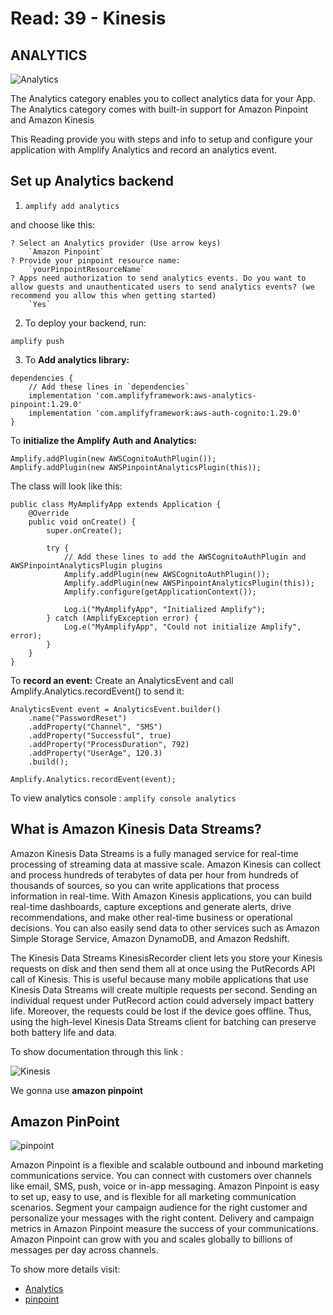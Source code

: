 # Read: 39 - Kinesis

## ANALYTICS

![Analytics](https://th.bing.com/th/id/R.2464e8b08aad528a0e49b567eab05d03?rik=H%2fvdkq9m%2boMSIw&riu=http%3a%2f%2fdocs.aws.amazon.com%2fmobileanalytics%2flatest%2fug%2fimages%2fanalytics-overview.png&ehk=nRKtxZsp1SE7yb3pWbNsUiVx1Ey7xyiYiOzV11qoPOg%3d&risl=&pid=ImgRaw&r=0)

The Analytics category enables you to collect analytics data for your App. The Analytics category comes with built-in support for Amazon Pinpoint and Amazon Kinesis

This Reading provide you with steps and info to setup and configure your application with Amplify Analytics and record an analytics event.

## Set up Analytics backend

1. `amplify add analytics`

and choose like this:

```
? Select an Analytics provider (Use arrow keys)
    `Amazon Pinpoint`
? Provide your pinpoint resource name:
    `yourPinpointResourceName`
? Apps need authorization to send analytics events. Do you want to allow guests and unauthenticated users to send analytics events? (we recommend you allow this when getting started)
    `Yes`
```

2. To deploy your backend, run:

`amplify push`

3. To **Add analytics library:**

```
dependencies {
    // Add these lines in `dependencies`
    implementation 'com.amplifyframework:aws-analytics-pinpoint:1.29.0'
    implementation 'com.amplifyframework:aws-auth-cognito:1.29.0'
}
```

To **initialize the Amplify Auth and Analytics:**

```
Amplify.addPlugin(new AWSCognitoAuthPlugin());
Amplify.addPlugin(new AWSPinpointAnalyticsPlugin(this));
```

The class will look like this:

```
public class MyAmplifyApp extends Application {
    @Override
    public void onCreate() {
        super.onCreate();

        try {
            // Add these lines to add the AWSCognitoAuthPlugin and AWSPinpointAnalyticsPlugin plugins
            Amplify.addPlugin(new AWSCognitoAuthPlugin());
            Amplify.addPlugin(new AWSPinpointAnalyticsPlugin(this));
            Amplify.configure(getApplicationContext());

            Log.i("MyAmplifyApp", "Initialized Amplify");
        } catch (AmplifyException error) {
            Log.e("MyAmplifyApp", "Could not initialize Amplify", error);
        }
    }
}
```

To **record an event:**
Create an AnalyticsEvent and call Amplify.Analytics.recordEvent() to send it:

```
AnalyticsEvent event = AnalyticsEvent.builder()
    .name("PasswordReset")
    .addProperty("Channel", "SMS")
    .addProperty("Successful", true)
    .addProperty("ProcessDuration", 792)
    .addProperty("UserAge", 120.3)
    .build();

Amplify.Analytics.recordEvent(event);
```

To view analytics console : `amplify console analytics`

## What is Amazon Kinesis Data Streams?

Amazon Kinesis Data Streams is a fully managed service for real-time processing of streaming data at massive scale. Amazon Kinesis can collect and process hundreds of terabytes of data per hour from hundreds of thousands of sources, so you can write applications that process information in real-time. With Amazon Kinesis applications, you can build real-time dashboards, capture exceptions and generate alerts, drive recommendations, and make other real-time business or operational decisions. You can also easily send data to other services such as Amazon Simple Storage Service, Amazon DynamoDB, and Amazon Redshift.

The Kinesis Data Streams KinesisRecorder client lets you store your Kinesis requests on disk and then send them all at once using the PutRecords API call of Kinesis. This is useful because many mobile applications that use Kinesis Data Streams will create multiple requests per second. Sending an individual request under PutRecord action could adversely impact battery life. Moreover, the requests could be lost if the device goes offline. Thus, using the high-level Kinesis Data Streams client for batching can preserve both battery life and data.

To show documentation through this link :

![Kinesis](https://docs.amplify.aws/sdk/analytics/kinesis/q/platform/android/)

We gonna use **amazon pinpoint**

## Amazon PinPoint

![pinpoint](https://d1.awsstatic.com/product-marketing/Pinpoint/Product-page-diagram_Amazon-Pinpoint-with-Journeys-%402x.59f755aedb4ea26ddbdeade13529046129c3d7a1.png)

Amazon Pinpoint is a flexible and scalable outbound and inbound marketing communications service. You can connect with customers over channels like email, SMS, push, voice or in-app messaging. Amazon Pinpoint is easy to set up, easy to use, and is flexible for all marketing communication scenarios. Segment your campaign audience for the right customer and personalize your messages with the right content. Delivery and campaign metrics in Amazon Pinpoint measure the success of your communications. Amazon Pinpoint can grow with you and scales globally to billions of messages per day across channels.

To show more details visit:

- [Analytics](https://docs.amplify.aws/lib/analytics/getting-started/q/platform/android/)
- [pinpoint](https://aws.amazon.com/pinpoint/?nc=sn&loc=0)
